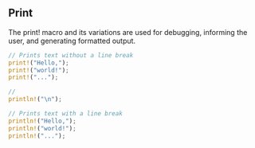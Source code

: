 ## Print

The print! macro and its variations are used for debugging, informing the user, and generating formatted
output.

```rust
// Prints text without a line break
print!("Hello,");
print!("world!");
print!("...");

//
println!("\n");

// Prints text with a line break
println!("Hello,");
println!("world!");
println!("...");
